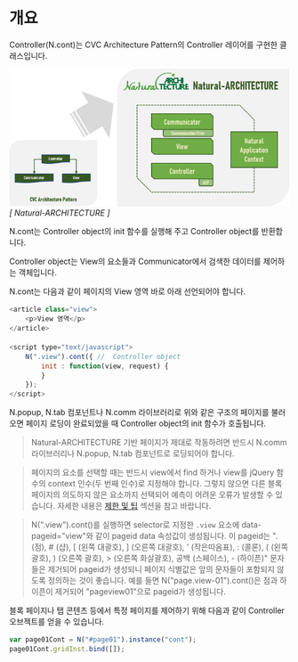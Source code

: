 # 개요

Controller(N.cont)는 CVC Architecture Pattern의 Controller 레이어를 구현한 클래스입니다.

![](../../images/intr/pic4.png)
*[ Natural-ARCHITECTURE ]*

N.cont는 Controller object의 init 함수를 실행해 주고 Controller object를 반환합니다.

Controller object는 View의 요소들과 Communicator에서 검색한 데이터를 제어하는 객체입니다.

N.cont는 다음과 같이 페이지의 View 영역 바로 아래 선언되어야 합니다.

```javascript
<article class="view">
    <p>View 영역</p>
</article>

<script type="text/javascript">
    N(".view").cont({ //  Controller object
        init : function(view, request) {
        }
    });
</script>
```

N.popup, N.tab 컴포넌트나 N.comm 라이브러리로 위와 같은 구조의 페이지를 불러오면 페이지 로딩이 완료되었을 때 Controller object의 init 함수가 호출됩니다.

> Natural-ARCHITECTURE 기반 페이지가 제대로 작동하려면 반드시 N.comm 라이브러리나 N.popup, N.tab 컴포넌트로 로딩되어야 합니다.

> 페이지의 요소를 선택할 때는 반드시 view에서 find 하거나 view를 jQuery 함수의 context 인수(두 번째 인수)로 지정해야 합니다. 그렇지 않으면 다른 블록 페이지의 의도하지 않은 요소까지 선택되어 예측이 어려운 오류가 발생할 수 있습니다. 자세한 내용은 [제한 및 팁](../restrictions.md) 섹션을 참고 바랍니다.

> N(".view").cont()를 실행하면 selector로 지정한 `.view` 요소에 data-pageid="view"와 같이 pageid data 속성값이 생성됩니다.
이 pageid는 ". (점), # (샵), [ (왼쪽 대괄호), ] (오른쪽 대괄호), ' (작은따옴표), : (콜론), ( (왼쪽 괄호), ) (오른쪽 괄호), > (오른쪽 화살괄호), 공백 (스페이스), - (하이픈)" 문자들은 제거되어 pageid가 생성되니 페이지 식별값은 앞의 문자들이 포함되지 않도록 정의하는 것이 좋습니다.
예를 들면 N("page.view-01").cont()은 점과 하이픈이 제거되어 "pageview01"으로 pageid가 생성됩니다.

블록 페이지나 탭 콘텐츠 등에서 특정 페이지를 제어하기 위해 다음과 같이 Controller 오브젝트를 얻을 수 있습니다.

```javascript
var page01Cont = N("#page01").instance("cont");
page01Cont.gridInst.bind([]);
```

